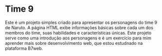 # Time 9
Este é um projeto simples criado para apresentar os personagens do time 9 de Naruto. A página HTML exibe informações básicas sobre cada um dos membros do time, suas habilidades e características únicas. Este projeto serve como uma introdução aos personagens e é um exercício para mim aprender mais sobre desenvolvimento web, que estou estudnado na plataforma B7web.

